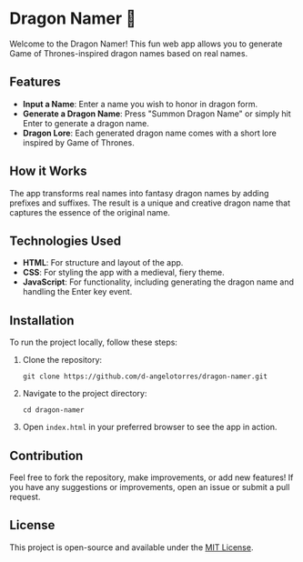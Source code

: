 # Dragon Namer 🐉

Welcome to the Dragon Namer! This fun web app allows you to generate Game of Thrones-inspired dragon names based on real names.

## Features

- **Input a Name**: Enter a name you wish to honor in dragon form.
- **Generate a Dragon Name**: Press "Summon Dragon Name" or simply hit Enter to generate a dragon name.
- **Dragon Lore**: Each generated dragon name comes with a short lore inspired by Game of Thrones.

## How it Works

The app transforms real names into fantasy dragon names by adding prefixes and suffixes. The result is a unique and creative dragon name that captures the essence of the original name.

## Technologies Used

- **HTML**: For structure and layout of the app.
- **CSS**: For styling the app with a medieval, fiery theme.
- **JavaScript**: For functionality, including generating the dragon name and handling the Enter key event.

## Installation

To run the project locally, follow these steps:

1. Clone the repository:

   ```
   git clone https://github.com/d-angelotorres/dragon-namer.git
   ```

2. Navigate to the project directory:

   ```
   cd dragon-namer
   ```

3. Open `index.html` in your preferred browser to see the app in action.

## Contribution

Feel free to fork the repository, make improvements, or add new features! If you have any suggestions or improvements, open an issue or submit a pull request.

## License

This project is open-source and available under the [MIT License](LICENSE).
